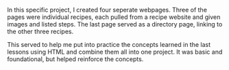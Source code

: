 In this specific project, I created four seperate webpages. 
Three of the pages were individual recipes, each pulled from a recipe website and given images and listed steps.
The last page served as a directory page, linking to the other three recipes.

This served to help me put into practice the concepts learned in the last lessons using HTML and combine them all into one project.
It was basic and foundational, but helped reinforce the concepts.